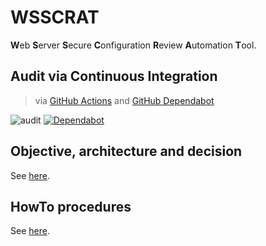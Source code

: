 # WSSCRAT

**W**eb **S**erver **S**ecure **C**onfiguration **R**eview **A**utomation **T**ool.

## Audit via Continuous Integration

> via [GitHub Actions](https://github.com/ExcelliumSA/WebServerSecureConfigurationReviewAutomationTool/actions) and [GitHub Dependabot](https://dependabot.com/)

![audit](https://github.com/ExcelliumSA/WebServerSecureConfigurationReviewAutomationTool/workflows/audit/badge.svg?branch=master)  [![Dependabot](https://badgen.net/badge/Dependabot/enabled/green?icon=dependabot)](https://dependabot.com/)

## Objective, architecture and decision

See [here](Architecture.md).

## HowTo procedures

See [here](Howto.md).
